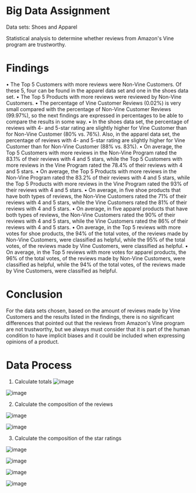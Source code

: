 # Big Data Assignment

Data sets: Shoes and Apparel

Statistical analysis to determine whether reviews from Amazon's Vine program are trustworthy.

# Findings 

• The Top 5 Customers with more reviews were Non-Vine Customers. Of these 5, four
can be found in the apparel data set and one in the shoes data set.
• The Top 5 Products with more reviews were reviewed by Non-Vine Customers.
• The percentage of Vine Customer Reviews (0.02%) is very small compared with the percentage of Non-Vine Customer Reviews (99.97%), so the next findings are expressed in percentages to be able to compare the results in some way.
• In the shoes data set, the percentage of reviews with 4- and 5-star rating are slightly higher for Vine Customer than for Non-Vine Customer (80% vs. 76%). Also, in the apparel data set, the percentage of reviews with 4- and 5-star rating are slightly higher for Vine Customer than for Non-Vine Customer (88% vs. 83%).
• On average, the Top 5 Customers with more reviews in the Non-Vine Program rated the 83.1% of their reviews with 4 and 5 stars, while the Top 5 Customers with more reviews in the Vine Program rated the 78.4% of their reviews with 4 and 5 stars.
• On average, the Top 5 Products with more reviews in the Non-Vine Program rated the 83.2% of their reviews with 4 and 5 stars, while the Top 5 Products with more reviews in the Vine Program rated the 93% of their reviews with 4 and 5 stars.
• On average, in five shoe products that have both types of reviews, the Non-Vine Customers rated the 71% of their reviews with 4 and 5 stars, while the Vine Customers rated the 81% of their reviews with 4 and 5 stars.
• On average, in five apparel products that have both types of reviews, the Non-Vine Customers rated the 90% of their reviews with 4 and 5 stars, while the Vine Customers rated the 86% of their reviews with 4 and 5 stars.
• On average, in the Top 5 reviews with more votes for shoe products, the 94% of the total votes, of the reviews made by Non-Vine Customers, were classified as helpful, while the 95% of the total votes, of the reviews made by Vine Customers, were classified as helpful.
• On average, in the Top 5 reviews with more votes for apparel products, the 96% of the total votes, of the reviews made by Non-Vine Customers, were classified as helpful, while the 94% of the total votes, of the reviews made by Vine Customers, were classified as helpful.

# Conclusion
For the data sets chosen, based on the amount of reviews made by Vine Customers and the results listed in the findings, there is no significant differences that pointed out that the reviews from Amazon's Vine program are not trustworthy, but we always must consider that it is part of the human condition to have implicit biases and it could be included when expressing opinions of a product.

# Data Process
1. Calculate totals
![image](https://user-images.githubusercontent.com/107507099/205769773-48834b38-485d-4417-817d-ce2d11be0836.png)

![image](https://user-images.githubusercontent.com/107507099/205769880-7e18beff-f565-4292-9a75-58dfe6c302c0.png)

2. Calculate the composition of the reviews

![image](https://user-images.githubusercontent.com/107507099/205769983-882eb9e0-9107-4794-8f20-036ebb6bc0e7.png)

![image](https://user-images.githubusercontent.com/107507099/205770030-12a5deaf-c51f-4352-9b2c-bf9df053b32a.png)

3. Calculate the composition of the star ratings

![image](https://user-images.githubusercontent.com/107507099/205770315-5ae2a1f5-a899-45e2-89da-dcf549721ec7.png)

![image](https://user-images.githubusercontent.com/107507099/205770365-09d2efe4-266f-4d2f-87c5-8cf8ae8a0d78.png)

![image](https://user-images.githubusercontent.com/107507099/205770397-8c2653dd-c15c-466d-acdb-d0cd416959de.png)



![image](https://user-images.githubusercontent.com/107507099/205769983-882eb9e0-9107-4794-8f20-036ebb6bc0e7.png)

